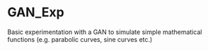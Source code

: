 # GAN_Exp
Basic experimentation with a GAN to simulate simple mathematical functions (e.g. parabolic curves, sine curves etc.)
